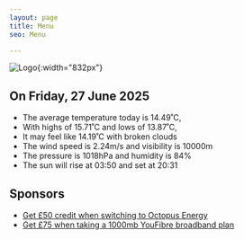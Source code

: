 ```yaml
---
layout: page
title: Menu
seo: Menu

---
```


![Logo](/images/logo.jpg){:width="832px"}

<!-- weather_marker starts -->
## On Friday, 27 June 2025

- The average temperature today is 14.49˚C,
- With highs of 15.71˚C and lows of 13.87˚C,
- It may feel like 14.19˚C with broken clouds
- The wind speed is 2.24m/s and visibility is 10000m
- The pressure is 1018hPa and humidity is 84%
- The sun will rise at 03:50 and set at 20:31

<!-- weather_marker ends -->

## Sponsors

- [Get £50 credit when switching to Octopus Energy](https://bit.ly/3oD1nnS)
- [Get £75 when taking a 1000mb YouFibre broadband plan](https://aklam.io/91zWhU?)
